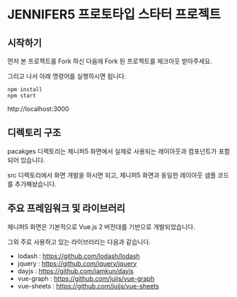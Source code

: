 # JENNIFER5 프로토타입 스타터 프로젝트

## 시작하기

먼저 본 프로젝트를 Fork 하신 다음에 Fork 된 프로젝트를 체크아웃 받아주세요.

그리고 나서 아래 명령어를 실행하시면 됩니다.

```shell
npm install
npm start
```

http://localhost:3000


## 디렉토리 구조

pacakges 디렉토리는 제니퍼5 화면에서 실제로 사용되는 레이아웃과 컴포넌트가 포함되어 있습니다.

src 디렉토리에서 화면 개발을 하시면 되고, 제니퍼5 화면과 동일한 레이아웃 샘플 코드를 추가해놨습니다.


## 주요 프레임워크 및 라이브러리

제니퍼5 화면은 기본적으로 Vue.js 2 버전대를 기반으로 개발되었습니다.

그외 주로 사용하고 있는 라이브러리는 다음과 같습니다.

* lodash : https://github.com/lodash/lodash
* jquery : https://github.com/jquery/jquery
* dayjs : https://github.com/iamkun/dayjs
* vue-graph : https://github.com/juijs/vue-graph
* vue-sheets : https://github.com/juijs/vue-sheets
